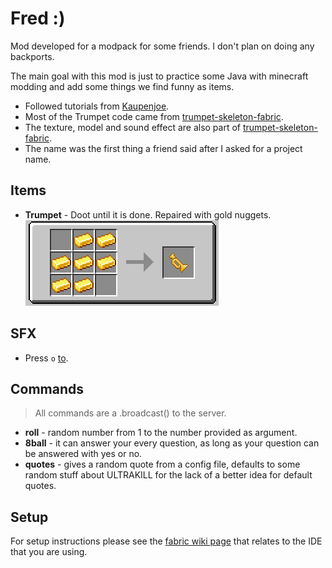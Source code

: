 # Fred :)

Mod developed for a modpack for some friends. I don't plan on doing any backports.

The main goal with this mod is just to practice some Java with minecraft modding and add some things we find funny as items.

-   Followed tutorials from [Kaupenjoe](https://www.youtube.com/playlist?list=PLKGarocXCE1EeLZggaXPJaARxnAbUD8Y_).
-   Most of the Trumpet code came from [trumpet-skeleton-fabric](https://github.com/JamiesWhiteShirt/trumpet-skeleton-fabric/).
-   The texture, model and sound effect are also part of [trumpet-skeleton-fabric](https://github.com/JamiesWhiteShirt/trumpet-skeleton-fabric/).
-   The name was the first thing a friend said after I asked for a project name.

## Items

-   **Trumpet** - Doot until it is done. Repaired with gold nuggets.
    ![Trumpet Recipe](./.github/assets/trumpet.png)

## SFX

-   Press `o` [to](https://www.youtube.com/watch?v=TFwXbp9bLlY).

## Commands

> All commands are a .broadcast() to the server.

-   **roll** - random number from 1 to the number provided as argument.
-   **8ball** - it can answer your every question, as long as your question can be answered with yes or no.
-   **quotes** - gives a random quote from a config file, defaults to some random stuff about ULTRAKILL for the lack of a better idea for default quotes.

## Setup

For setup instructions please see the [fabric wiki page](https://fabricmc.net/wiki/tutorial:setup) that relates to the IDE that you are using.
